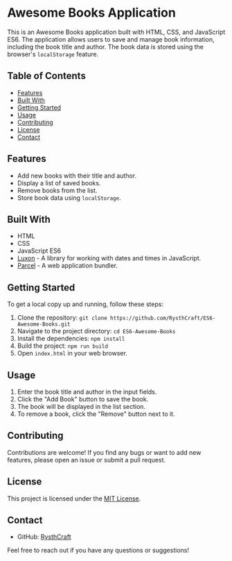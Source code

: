 # Awesome Books Application

This is an Awesome Books application built with HTML, CSS, and JavaScript ES6. The application allows users to save and manage book information, including the book title and author. The book data is stored using the browser's `localStorage` feature.

## Table of Contents

- [Features](#features)
- [Built With](#built-with)
- [Getting Started](#getting-started)
- [Usage](#usage)
- [Contributing](#contributing)
- [License](#license)
- [Contact](#contact)

## Features

- Add new books with their title and author.
- Display a list of saved books.
- Remove books from the list.
- Store book data using `localStorage`.

## Built With

- HTML
- CSS
- JavaScript ES6
- [Luxon](https://moment.github.io/luxon/) - A library for working with dates and times in JavaScript.
- [Parcel](https://parceljs.org/) - A web application bundler.

## Getting Started

To get a local copy up and running, follow these steps:

1. Clone the repository: `git clone https://github.com/RysthCraft/ES6-Awesome-Books.git`
2. Navigate to the project directory: `cd ES6-Awesome-Books`
3. Install the dependencies: `npm install`
4. Build the project: `npm run build`
5. Open `index.html` in your web browser.

## Usage

1. Enter the book title and author in the input fields.
2. Click the "Add Book" button to save the book.
3. The book will be displayed in the list section.
4. To remove a book, click the "Remove" button next to it.

## Contributing

Contributions are welcome! If you find any bugs or want to add new features, please open an issue or submit a pull request.

## License

This project is licensed under the [MIT License](./LICENSE.md).

## Contact

- GitHub: [RysthCraft](https://github.com/RysthCraft)

Feel free to reach out if you have any questions or suggestions!
